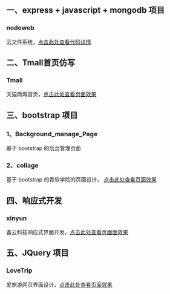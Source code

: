 ## 一、express + javascript + mongodb 项目
### nodeweb
云文件系统，[点击此处查看代码详情]()


## 二、Tmall首页仿写
### Tmall
天猫商城首页，[点击此处查看页面效果]()


## 三、bootstrap 项目
### 1、Background_manage_Page
基于 bootstrap 的后台管理页面
### 2、collage
基于 bootstrap 的青软学院的页面设计，
[点击此处查看页面效果]()


## 四、响应式开发
### xinyun
鑫云科技响应式界面开发，[点击此处查看页面面效果]()

## 五、JQuery 项目
### LoveTrip
爱旅游网页界面设计，[点击此处查看页面效果]()
